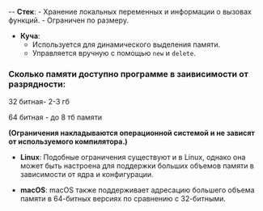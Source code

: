 -- **Стек**:
    - Хранение локальных переменных и информации о вызовах функций.
    - Ограничен по размеру.
- **Куча**:
    - Используется для динамического выделения памяти.
    - Управляется вручную с помощью `new` и `delete`.


### Сколько памяти доступно программе в заивисимости от разрядности:
32 битная- 2-3 гб

64 битная - до 8 тб памяти

**(Ограничения накладываются операционной системой и не зависят от используемого компилятора.)**
- **Linux**: Подобные ограничения существуют и в Linux, однако она может быть настроена для поддержки больших объемов памяти в зависимости от ядра и конфигурации.
    
- **macOS**: macOS также поддерживает адресацию большего объема памяти в 64-битных версиях по сравнению с 32-битными.
